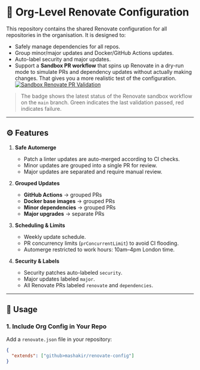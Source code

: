 # 📘 Org-Level Renovate Configuration

This repository contains the shared Renovate configuration for all repositories in the organisation. It is designed to:

- Safely manage dependencies for all repos.
- Group minor/major updates and Docker/GitHub Actions updates.  
- Auto-label security and major updates.  
- Support a **Sandbox PR workflow** that spins up Renovate in a dry-run mode to simulate PRs and dependency updates without actually making changes. That gives you a more realistic test of the configuration.
[![Sandbox Renovate PR Validation](https://github.com/mashakir/renovate-config/actions/workflows/sandbox-renovate-validation-.yml/badge.svg)](https://github.com/mashakir/renovate-config/actions/workflows/sandbox-renovate-validation-.yml)

> The badge shows the latest status of the Renovate sandbox workflow on the `main` branch. Green indicates the last validation passed, red indicates failure.

---

## ⚙️ Features

1. **Safe Automerge**  
   - Patch a linter updates are auto-merged according to CI checks.  
   - Minor updates are grouped into a single PR for review.  
   - Major updates are separated and require manual review.  

2. **Grouped Updates**  
   - **GitHub Actions** → grouped PRs  
   - **Docker base images** → grouped PRs  
   - **Minor dependencies** → grouped PRs  
   - **Major upgrades** → separate PRs 

3. **Scheduling & Limits**  
   - Weekly update schedule.  
   - PR concurrency limits (`prConcurrentLimit`) to avoid CI flooding.  
   - Automerge restricted to work hours: 10am–4pm London time.  

4. **Security & Labels**  
   - Security patches auto-labeled `security`.  
   - Major updates labeled `major`.  
   - All Renovate PRs labeled `renovate` and `dependencies`.  

---

## 🚀 Usage

### 1. Include Org Config in Your Repo

Add a `renovate.json` file in your repository:

```json
{
  "extends": ["github>mashakir/renovate-config"]
}
